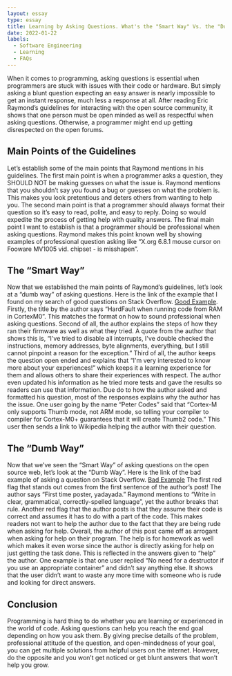 ```yaml
---
layout: essay
type: essay
title: Learning by Asking Questions. What's the "Smart Way" Vs. the "Dumb Way"?
date: 2022-01-22
labels:
  - Software Engineering
  - Learning
  - FAQs
---
```


When it comes to programming, asking questions is essential when programmers are stuck with issues with their code or hardware. But simply asking a blunt question expecting an easy answer is nearly impossible to get an instant response, much less a response at all. After reading Eric Raymond’s guidelines for interacting with the open source community, it shows that one person must be open minded as well as respectful when asking questions. Otherwise, a programmer might end up getting disrespected on the open forums. 

## Main Points of the Guidelines

Let’s establish some of the main points that Raymond mentions in his guidelines. The first main point is when a programmer asks a question, they SHOULD NOT be making guesses on what the issue is. Raymond mentions that you shouldn’t say you found a bug or guesses on what the problem is. This makes you look pretentious and deters others from wanting to help you. The second main point is that a programmer should always format their question so it’s easy to read, polite, and easy to reply. Doing so would expedite the process of getting help with quality answers. The final main point I want to establish is that a programmer should be professional when asking questions. Raymond makes this point known well by showing examples of professional question asking like “X.org 6.8.1 mouse cursor on Fooware MV1005 vid. chipset - is misshapen”.

## The “Smart Way” 

Now that we established the main points of Raymond’s guidelines, let’s look at a “dumb way” of asking questions. Here is the link of the example that I found on my search of good questions on Stack Overflow. [Good Example]( https://stackoverflow.com/questions/56368081/hardfault-when-running-code-from-ram-in-cortexm0). Firstly, the title by the author says “HardFault when running code from RAM in CortexM0”. This matches the format on how to sound professional when asking questions. Second of all, the author explains the steps of how they ran their firmware as well as what they tried. A quote from the author that shows this is, “I've tried to disable all interrupts, I've double checked the instructions, memory addresses, byte alignments, everything, but I still cannot pinpoint a reason for the exception.”  Third of all, the author keeps the question open ended and explains that “I'm very interested to know more about your experiences!” which keeps it a learning experience for them and allows others to share their experiences with respect. The author even updated his information as he tried more tests and gave the results so readers can use that information. 
Due do to how the author asked and formatted his question, most of the responses explains why the author has the issue. One user going by the name “Peter Codes” said that “Cortex-M only supports Thumb mode, not ARM mode, so telling your compiler to compiler for Cortex-M0+ guarantees that it will create Thumb2 code.” This user then sends a link to Wikipedia helping the author with their question. 

## The “Dumb Way”

Now that we’ve seen the “Smart Way” of asking questions on the open source web, let’s look at the “Dumb Way”. Here is the link of the bad example of asking a question on Stack Overflow. [Bad Example]( https://stackoverflow.com/questions/12683317/c-having-issue-with-class-destructor-deallocating-a-2d-array) The first red flag that stands out comes from the first sentence of the author’s post! The author says “First time poster, yadayada.” Raymond mentions to “Write in clear, grammatical, correctly-spelled language”, yet the author breaks that rule. Another red flag that the author posts is that they assume their code is correct and assumes it has to do with a part of the code. This makes readers not want to help the author due to the fact that they are being rude when asking for help.
Overall, the author of this post came off as arrogant when asking for help on their program. The help is for homework as well which makes it even worse since the author is directly asking for help on just getting the task done. This is reflected in the answers given to “help” the author. One example is that one user replied “No need for a destructor if you use an appropriate container” and didn’t say anything else. It shows that the user didn’t want to waste any more time with someone who is rude and looking for direct answers. 

## Conclusion

Programming is hard thing to do whether you are learning or experienced in the world of code. Asking questions can help you reach the end goal depending on how you ask them. By giving precise details of the problem, professional attitude of the question, and open-mindedness of your goal, you can get multiple solutions from helpful users on the internet. However, do the opposite and you won’t get noticed or get blunt answers that won’t help you grow. 

